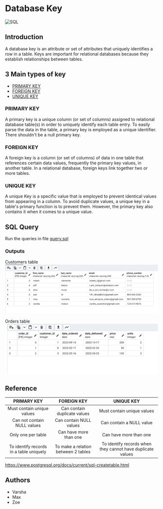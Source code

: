 # Database Key
![SQL](https://img.shields.io/badge/PostgreSQL-316192?style=for-the-badge&logo=postgresql&logoColor=white)

## Introduction
A database key is an attribute or set of attributes that uniquely identifies a row in a table. Keys are important for relational databases because they establish relationships between tables. 

## 3 Main types of key
- [PRIMARY KEY](#PRIMARY-KEY)
- [FOREIGN KEY](#FOREIGN-KEY)
- [UNIQUE KEY](#UNIQUE-KEY)

### PRIMARY KEY
A primary key is a unique column (or set of columns) assigned to relational database table(s) in order to uniquely identify each table entry. To easily parse the data in the table, a primary key is employed as a unique identifier. There shouldn't be a null primary key.

### FOREIGN KEY
A foreign key is a column (or set of columns) of data in one table that references certain data values, frequently the primary key values, in another table. In a relational database, foreign keys link together two or more tables.

### UNIQUE KEY
A unique Key is a specific value that is employed to prevent identical values from appearing in a column. To avoid duplicate values, a unique key in a table's primary function is to prevent them. However, the primary key also contains it when it comes to a unique value.

## SQL Query
Run the queries in file [query.sql](query.sql)

### Outputs
Customers table
![customers](customers.png)

Orders table
![orders](orders.png)

## Reference

|PRIMARY KEY|FOREIGN KEY|UNIQUE KEY|
|:-----:|:-----:|:-------:|
|Must contain unique values|Can contain duplicate values|Must contain unique values|
|Can not contain NULL values|Can contain NULL values|Can contain a NULL value|
|Only one per table|Can have more than one|Can have more than one|
|To identify records in a table uniquely|To make a relation between 2 tables|To identify records when they cannot have duplicate values|

https://www.postgresql.org/docs/current/sql-createtable.html

## Authors
- Varsha
- Max
- Zoe